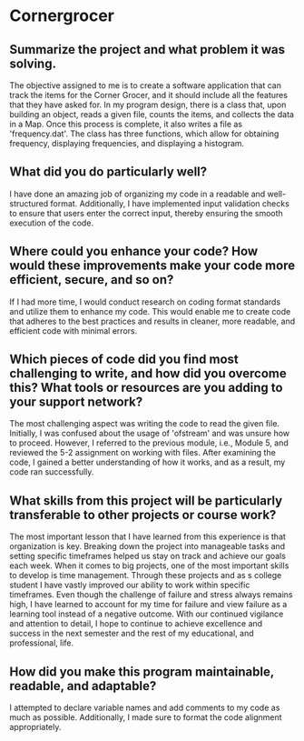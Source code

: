# Cornergrocer

## Summarize the project and what problem it was solving. 

The objective assigned to me is to create a software application that can track the items for the Corner Grocer, and it should include all the features that they have asked for. In my program design, there is a class that, upon building an object, reads a given file, counts the items, and collects the data in a Map. Once this process is complete, it also writes a file as 'frequency.dat'. The class has three functions, which allow for obtaining frequency, displaying frequencies, and displaying a histogram. 

## What did you do particularly well? 

I have done an amazing job of organizing my code in a readable and well-structured format. Additionally, I have implemented input validation checks to ensure that users enter the correct input, thereby ensuring the smooth execution of the code. 

## Where could you enhance your code? How would these improvements make your code more efficient, secure, and so on? 

If I had more time, I would conduct research on coding format standards and utilize them to enhance my code. This would enable me to create code that adheres to the best practices and results in cleaner, more readable, and efficient code with minimal errors. 

## Which pieces of code did you find most challenging to write, and how did you overcome this? What tools or resources are you adding to your support network? 

The most challenging aspect was writing the code to read the given file. Initially, I was confused about the usage of 'ofstream' and was unsure how to proceed. However, I referred to the previous module, i.e., Module 5, and reviewed the 5-2 assignment on working with files. After examining the code, I gained a better understanding of how it works, and as a result, my code ran successfully. 

## What skills from this project will be particularly transferable to other projects or course work? 

The most important lesson that I have learned from this experience is that organization is key. Breaking down the project into manageable tasks and setting specific timeframes helped us stay on track and achieve our goals each week. When it comes to big projects, one of the most important skills to develop is time management. Through these projects and as s college student I have vastly improved our ability to work within specific timeframes. Even though the challenge of failure and stress always remains high, I have learned to account for my time for failure and view failure as a learning tool instead of a negative outcome. With our continued vigilance and attention to detail, I hope to continue to achieve excellence and success in the next semester and the rest of my educational, and professional, life. 

## How did you make this program maintainable, readable, and adaptable? 

I attempted to declare variable names and add comments to my code as much as possible. Additionally, I made sure to format the code alignment appropriately. 
